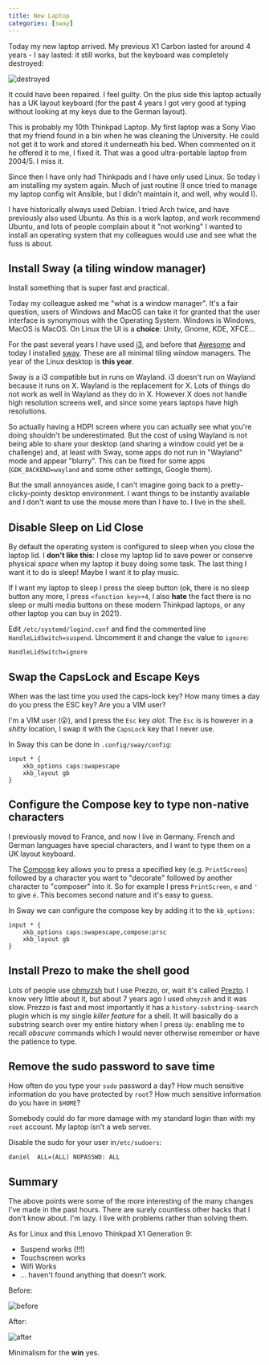 ```yaml
---
title: New Laptop
categories: [sway]
---
```

Today my new laptop arrived. My previous X1 Carbon lasted for around 4 years -
I say lasted: it still works, but the keyboard was completely destroyed:

![destroyed](/images/2021-11-11/compare.png)

It could have been repaired. I feel guilty. On the plus side this laptop
actually has a UK layout keyboard (for the past 4 years I got very good at
typing without looking at my keys due to the German layout).

This is probably my 10th Thinkpad Laptop. My first laptop was a Sony Viao that
my friend found in a bin when he was cleaning the University. He could not get it
to work and stored it underneath his bed. When commented on it he offered it to me, I
fixed it. That was a good ultra-portable laptop from 2004/5. I miss it.

Since then I have only had Thinkpads and I have only used Linux. So today I am
installing my system again. Much of just routine (I once tried to manage my
laptop config wit Ansible, but I didn't maintain it, and well, why would I).

I have historically always used Debian. I tried Arch twice, and have
previously also used Ubuntu. As this is a work laptop, and work recommend
Ubuntu, and lots of people complain about it "not working" I wanted to install
an operating system that my colleagues would use and see what the fuss is
about.

## Install Sway (a tiling window manager)

Install something that is super fast and practical.

Today my colleague asked me "what is a window manager". It's a fair
question, users of Windows and MacOS can take it for granted that the user
interface is synonymous with the Operating System. Windows is Windows, MacOS
is MacOS. On Linux the UI is a **choice**: Unity, Gnome, KDE, XFCE...

For the past several years I have used [i3](http://i3wm.org), and before that
[Awesome](http://awesomewm.org) and today I installed
[sway](http://swaywm.org). These are all minimal tiling window managers. The
year of the Linux desktop is **this year**.

Sway is a i3 compatible but in runs on Wayland. i3 doesn't run on Wayland
because it runs on X. Wayland is the replacement for X. Lots of things do not
work as well in Wayland as they do in X. However X does not handle high
resolution screens well, and since some years laptops have high resolutions.

So actually having a HDPI screen where you can actually see what you're doing
shouldn't be underestimated. But the cost of using Wayland is not being able to
share your desktop (and sharing a window could yet be a challenge) and, at
least with Sway, some apps do not run in "Wayland" mode and appear "blurry".
This can be fixed for some apps (`GDK_BACKEND=wayland` and some other
settings, Google them).

But the small annoyances aside, I can't imagine going back to a
pretty-clicky-pointy desktop environment. I want things to be instantly
available and I don't want to use the mouse more than I have to. I live in the
shell.

## Disable Sleep on Lid Close

By default the operating system is configured to sleep when you close the
laptop lid. I **don't like this**: I close my laptop lid to save power or conserve
physical _space_ when my laptop it busy doing some task. The last thing I want
it to do is sleep! Maybe I want it to play music.

If I want my laptop to sleep I press the sleep button (ok, there is no sleep
button any more, I press `<function key>+4`, I also **hate** the fact there is
no sleep or multi media buttons on these modern Thinkpad laptops, or any other
laptop you can buy in 2021).

Edit `/etc/systemd/logind.conf` and find the commented line
`HandleLidSwitch=suspend`. Uncomment it and change the value to `ignore`:

```
HandleLidSwitch=ignore
```

## Swap the CapsLock and Escape Keys

When was the last time you used the caps-lock key? How many times a day do you
press the ESC key? Are you a VIM user?

I'm a VIM user (😮), and I press the `Esc` key _alot_. The `Esc` is is however in a
_shitty_ location, I swap it with the `CapsLock` key that I never use.

In Sway this can be done in `.config/sway/config`:

```
input * {
    xkb_options caps:swapescape
    xkb_layout gb
}
```

## Configure the Compose key to type non-native characters

I previously moved to France, and now I live in Germany. French and German
languages have special characters, and I want to type them on a UK layout
keyboard.

The [Compose](https://en.wikipedia.org/wiki/Compose_key) key allows you to
press a specified key (e.g. `PrintScreen`) followed by a character you want to
"decorate" followed by another character to "composer" into it. So for example
I press `PrintScreen`, `e` and `'` to give `é`. This becomes second nature and
it's easy to guess.

In Sway we can configure the compose key by adding it to the `kb_options`:

```
input * {
    xkb_options caps:swapescape,compose:prsc
    xkb_layout gb
}
```

## Install Prezo to make the shell good

Lots of people use [ohmyzsh](https://ohmyz.sh) but I use Prezzo, or, wait it's called
[Prezto](https://github.com/sorin-ionescu/prezto). I know very little about
it, but about 7 years ago I used `ohmyzsh` and it was slow. Prezzo is fast and
most importantly it has a `history-substring-search` plugin which is my
single *killer feature* for a shell. It will basically do a substring search
over my entire history when I press `Up`: enabling me to recall _obscure_
commands which I would never otherwise remember or have the patience to type.

## Remove the sudo password to save time

How often do you type your `sudo` password a day? How much sensitive
information do you have protected by `root`? How much sensitive information do
you have in `$HOME`?

Somebody could do far more damage with my standard login than with my `root`
account. My laptop isn't a web server.

Disable the sudo for your user in`/etc/sudoers`:

```
daniel  ALL=(ALL) NOPASSWD: ALL
```

## Summary

The above points were some of the more interesting of the many changes I've
made in the past hours. There are surely countless other hacks that I don't
know about. I'm lazy. I live with problems rather than solving them.

As for Linux and this Lenovo Thinkpad X1 Generation 9:

- Suspend works (!!!)
- Touchscreen works
- Wifi Works
- ... haven't found anything that doesn't work.

Before:

![before](/images/2021-11-11/before.png)

After:

![after](/images/2021-11-11/after.png)

Minimalism for the **win** yes.
